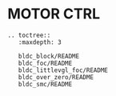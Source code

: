 # MOTOR CTRL

```{eval-rst}
.. toctree::
   :maxdepth: 3

   bldc_block/README
   bldc_foc/README
   bldc_littlevgl_foc/README
   bldc_over_zero/README
   bldc_smc/README
```
